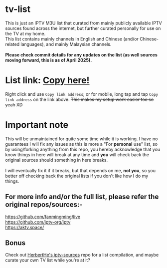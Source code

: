 # tv-list

This is just an IPTV M3U list that curated from mainly publicly available IPTV sources found across the internet, but further curated personally for use on the TV at my home.<br>
This list contains mainly channels in English and Chinese (and/or Chinese-related languages), and mainly Malaysian channels.<br><br>
**Please check commit details for any updates on the list (as well sources moving forward, this is as of April 2025).**

# List link: [Copy here!](https://github.com/mistydotexe/tv-list/raw/refs/heads/main/plist.m3u)
Right click and use `Copy link address`; or for mobile, long tap and tap `Copy link address` on the link above.
~~This makes my setup work easier too so yeah XD~~

# Important note

This will be unmaintained for quite some time while it is working. I have no guarantees I will fix any issues as this is more a "For **personal** use" list, so by using/forking anything from this repo, you hereby acknowledge that you know things in here will break at any time and **you** will check back the original sources should something in here breaks.<br><br>
I will eventually fix it if it breaks, but that depends on me, **not you**, so you better off checking back the original lists if you don't like how I do my things.

## For more info and/or the full list, please refer the original repos/sources:-

https://github.com/fanmingming/live <br>
https://github.com/iptv-org/iptv <br>
https://aktv.space/

## Bonus

Check out [HerbertHe's iptv-sources](https://github.com/HerbertHe/iptv-sources) repo for a list compilation, and maybe curate your own TV list while you're at it?

